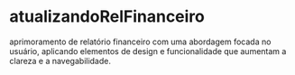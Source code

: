 # atualizandoRelFinanceiro
aprimoramento de relatório financeiro com uma abordagem focada no usuário, aplicando elementos de design e funcionalidade que aumentam a clareza e a navegabilidade.
